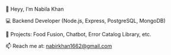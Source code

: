 

<!--
**NabilaKhan211/NabilaKhan211** is a ✨ _special_ ✨ repository because its `README.md` (this file) appears on your GitHub profile.

Here are some ideas to get you started:

- 🔭 I’m currently working on ...
- 🌱 I’m currently learning ...
- 👯 I’m looking to collaborate on ...
- 🤔 I’m looking for help with ...
- 💬 Ask me about ...
- 📫 How to reach me: ...
- 😄 Pronouns: ...
- ⚡ Fun fact: ...
-->

👋 Heyy, I’m Nabila Khan

💻 Backend Developer (Node.js, Express, PostgreSQL, MongoDB)

🚀 Projects: Food Fusion, Chatbot, Error Catalog Library, etc.

📫 Reach me at: nabirkhan1662@gmail.com
